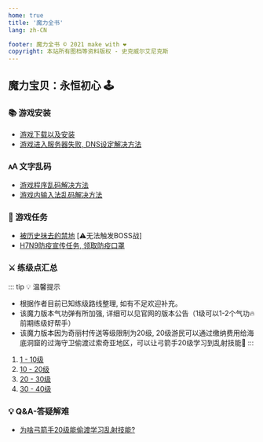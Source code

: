 ```yaml
---
home: true
title: '魔力全书'
lang: zh-CN

footer: 魔力全书 © 2021 make with ❤️
copyright: 本站所有图档等资料版权 - 史克威尔艾尼克斯
---
```


## 魔力宝贝：永恒初心 🕹️

### 📚 游戏安装

- [游戏下载以及安装](guides/install)
- [游戏进入服务器失败, DNS设定解决方法](guides/dns)

### 🗚 文字乱码

- [游戏程序乱码解决方法](guides/locale)
- [游戏内输入法乱码解决方法](guides/input)

### 📜 游戏任务

- [被历史抹去的禁地](tasks/1) [⚠️无法触发BOSS战]
- [H7N9防疫宣传任务, 领取防疫口罩](tasks/2)

### ⚔️ 练级点汇总

::: tip 💡 温馨提示 
- 根据作者目前已知练级路线整理, 如有不足欢迎补充。
- 该魔力版本气功弹有所加强, 详细可以见官网的版本公告（1级可以1-2个气功🔥前期练级好帮手）
- 该魔力版本因为奇丽村传送等级限制为20级, 20级游民可以通过缴纳费用给海底洞窟的过海守卫偷渡过索奇亚地区，可以让弓箭手20级学习到乱射技能🏹
:::

1. [1 - 10级](/leveling#_1-10级练级地点)
2. [10 - 20级](/leveling#_10-20级练级地点)
2. [20 - 30级](/leveling#_20-30级练级地点)
2. [30 - 40级](/leveling#_30-40级练级地点)


### 💡 Q&A-答疑解难

- [为啥弓箭手20级能偷渡学习乱射技能?](about/archer_smuggling)
